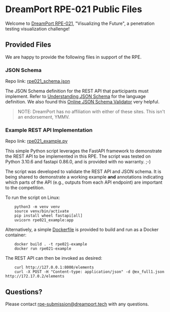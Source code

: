 # DreamPort RPE-021 Public Files

Welcome to [DreamPort RPE-021](https://dreamport.tech/events/event-rpe-021-visualizing-the-future.php), "Visualizing the Future", a penetration testing visualization challenge!

## Provided Files

We are happy to provide the following files in support of the RPE.

### JSON Schema

Repo link: [rpe021_schema.json](/rpe021_schema.json)

The JSON Schema definition for the REST API that participants must implement. Refer to [Understanding JSON Schema](https://json-schema.org/understanding-json-schema/index.html) for the language definition. We also found this [Online JSON Schema Validator](https://www.jsonschemavalidator.net/) very helpful.

> NOTE: DreamPort has no affiliation with either of these sites. This isn't an endorsement, YMMV.

### Example REST API Implementation

Repo link: [rpe021_example.py](/rpe021_example.py)

This simple Python script leverages the FastAPI framework to demonstrate the REST API to be implemented in this RPE. The script was tested on Python 3.10.6 and fastapi 0.86.0, and is provided with no warranty. ;-)

The script was developed to validate the REST API and JSON schema. It is being shared to demonstrate a working example **and** annotations indicating which parts of the API (e.g., outputs from each API endpoint) are important to the competition.

To run the script on Linux:

        python3 -m venv venv
        source venv/bin/activate
        pip install wheel fastapi[all]
        uvicorn rpe021_example:app

Alternatively, a simple [Dockerfile](/Dockerfile) is provided to build and run as a Docker container:

        docker build . -t rpe021-example
        docker run rpe021-example

The REST API can then be invoked as desired:

        curl http://127.0.0.1:8000/elements
        curl -X POST -H "Content-type: application/json" -d @ex_full1.json http://172.17.0.2/elements

## Questions?

Please contact [rpe-submission@dreamport.tech](mailto:rpe-submission@dreamport.tech) with any questions.
